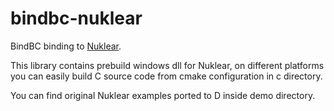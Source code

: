 # bindbc-nuklear
BindBC binding to [Nuklear](https://github.com/Immediate-Mode-UI/Nuklear).

This library contains prebuild windows dll for Nuklear, on different platforms you can easily build C source code from cmake configuration in c directory.

You can find original Nuklear examples ported to D inside demo directory.
